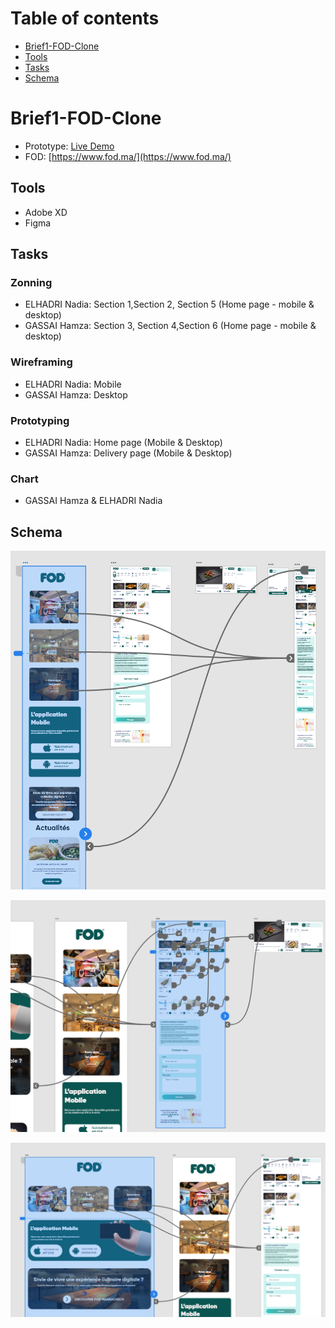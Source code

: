 
# Table of contents

- [Brief1-FOD-Clone](#brief1-FOD-Clone)
- [Tools](#tools)
- [Tasks](#tasks)
- [Schema](#schema)

# Brief1-FOD-Clone

- Prototype: [Live Demo](https://xd.adobe.com/view/9e88fd76-37f4-4e36-8c03-c376b4362c4e-cbdb/?fullscreen)
- FOD: [https://www.fod.ma/](https://www.fod.ma/)

## Tools

- Adobe XD
- Figma

## Tasks

### Zonning

- ELHADRI Nadia: Section 1,Section 2, Section 5 (Home page - mobile & desktop) 
- GASSAI Hamza: Section 3, Section 4,Section 6 (Home page - mobile & desktop)

### Wireframing

- ELHADRI Nadia: Mobile
- GASSAI Hamza: Desktop

### Prototyping

- ELHADRI Nadia: Home page (Mobile & Desktop)
- GASSAI Hamza: Delivery page (Mobile & Desktop)

### Chart

- GASSAI Hamza & ELHADRI Nadia

## Schema

![schema-1](./schema/schema-1.png)

![schema-2](./schema/schema-3.png)

![schema-3](./schema/schema-2.png)